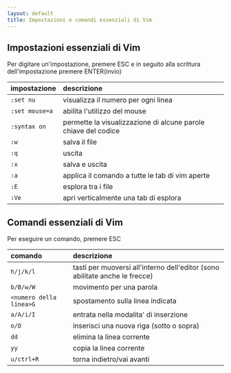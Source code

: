 ```yaml
---
layout: default
title: Impostazioni e comandi essenziali di Vim 
---
```


## Impostazioni essenziali di Vim
Per digitare un'impostazione, premere ESC e in seguito alla scrittura dell'impostazione premere ENTER(invio)

| impostazione | descrizione |
|:----------|:-------|
| `:set nu` | visualizza il numero per ogni linea |
| `:set mouse=a`| abilita l'utilizzo del mouse |
| `:syntax on`| permette la visualizzazione di alcune parole chiave del codice |
| `:w` | salva il file |
| `:q` | uscita |
| `:x` | salva e uscita |
| `:a` | applica il comando a tutte le tab di vim aperte |
| `:E` | esplora tra i file |
| `:Ve` | apri verticalmente una tab di esplora |

## Comandi essenziali di Vim
Per eseguire un comando, premere ESC

| comando | descrizione |
|:----------|:-------|
| `h/j/k/l` | tasti per muoversi all'interno dell'editor (sono abilitate anche le frecce) |
| `b/B/w/W`| movimento per una parola |
| `<numero della linea>G`| spostamento sulla linea indicata |
| `a/A/i/I` | entrata nella modalita' di inserzione |
| `o/O` | inserisci una nuova riga (sotto o sopra) |
| `dd` | elimina la linea corrente |
| `yy` | copia la linea corrente |
| `u/ctrl+R` | torna indietro/vai avanti |
